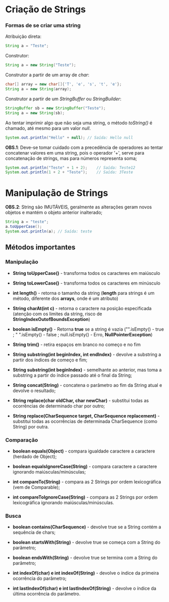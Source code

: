 # Criação de Strings

### Formas de se criar uma string

Atribuição direta:
~~~java
String a = "Teste";
~~~

Construtor:
~~~java
String a = new String("Teste");
~~~

Construtor a partir de um array de *char*:
~~~java
char[] array = new char[]{'T', 'e', 's', 't', 'e'};
String a = new String(array);
~~~

Construtor a partir de um *StringBuffer* ou *StringBuilder*:
~~~java
StringBuffer sb = new StringBuffer("Teste");
String a = new String(sb);
~~~

Ao tentar imprimir algo que não seja uma string, o método *toString()* é chamado, até mesmo para um valor *null*.
~~~java
System.out.println("Hello" + null); // Saída: Hello null
~~~

**OBS.1**: Deve-se tomar cuidado com a precedência de operadores ao tentar concatenar valores em uma string, pois o operador '+', serve para concatenação de strings, mas para números representa soma;
~~~java
System.out.println("Teste" + 1 + 2);    // Saída: Teste12
System.out.println(1 + 2 + "Teste");    // Saída: 3Teste
~~~

# Manipulação de Strings

**OBS.2**: String são IMUTÁVEIS, geralmente as alterações geram novos objetos e mantém o objeto anterior inalterado;
~~~java
String a = "teste";
a.toUpperCase();
System.out.println(a); // Saída: teste
~~~

## Métodos importantes

### Manipulação
- **String toUpperCase()** - transforma todos os caracteres em maiúsculo

- **String toLowerCase()** - transforma todos os caracteres em minúsculo

- **int length()** - retorna o tamanho da string (**length** para strings é um método, diferente dos **arrays**, onde é um atributo)

- **String charAt(int c)** - retorna o caractere na posição especificada (atenção com os limites da string, risco de **StringIndexOutofBoundsException**)

- **boolean isEmpty()** - Retorna ****true**** se a string é vazia ("".isEmpty() - true ; "   ".isEmpty() - false ; null.isEmpty() - Erro,  **NullPointerException**)

- **String trim()** - retira espaços em branco no começo e no fim

- **String substring(int beginIndex, int endIndex)** - devolve a substring a partir dos índices de começo e fim;

- **String substring(int beginIndex)** - semelhante ao anterior, mas toma a substring a partir do índice passado até o final da String;

- **String concat(String)** - concatena o parâmetro ao fim da String atual e devolve o resultado;

- **String replace(char oldChar, char newChar)** - substitui todas as ocorrências de determinado char por outro;

- **String replace(CharSequence target, CharSequence replacement)** - substitui todas as ocorrências de determinada CharSequence (como String) por outra.

### Comparação
- **boolean equals(Object)** - compara igualdade caractere a caractere (herdado de Object);

- **boolean equalsIgnoreCase(String)** - compara caractere a caractere ignorando maiúsculas/minúsculas;

- **int compareTo(String)** - compara as 2 Strings por ordem lexicográfica (vem de Comparable);

- **int compareToIgnoreCase(String)** - compara as 2 Strings por ordem lexicográfica ignorando maiúsculas/minúsculas.

### Busca
- **boolean contains(CharSequence)** - devolve true se a String contém a sequência de chars;

- **boolean startsWith(String)** - devolve true se começa com a String do parâmetro;

- **boolean endsWith(String)** - devolve true se termina com a String do parâmetro;

- **int indexOf(char) e int indexOf(String)** - devolve o índice da primeira ocorrência do parâmetro;

- **int lastIndexOf(char) e int lastIndexOf(String)** - devolve o índice da última ocorrência do parâmetro.